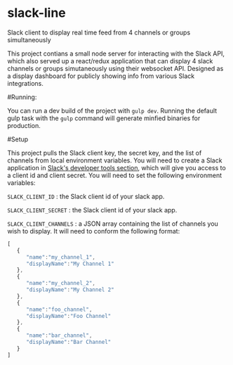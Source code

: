 # slack-line
Slack client to display real time feed from 4 channels or groups simultaneously

This project contians a small node server for interacting with the Slack API, which also served up a react/redux application that can display 4 slack channels or groups simutaneously using their websocket API. Designed as a display dashboard for publicly showing info from various Slack integrations.

#Running:

You can run a dev build of the project with `gulp dev`. Running the default gulp task with the `gulp` command will generate minfied binaries for production.

#Setup

This project pulls the Slack client key, the secret key, and the list of channels from local environment variables. You will need to create a Slack application in [Slack's developer tools section](https://api.slack.com/applications), which will give you access to a client id and client secret. You will need to set the following environment variables:

`SLACK_CLIENT_ID` : the Slack client id of your slack app.

`SLACK_CLIENT_SECRET` : the Slack client id of your slack app.

`SLACK_CLIENT_CHANNELS` : a JSON array containing the list of channels you wish to display. It will need to conform the following format:

``` javascript
[  
   {  
      "name":"my_channel_1",
      "displayName":"My Channel 1"
   },
   {  
      "name":"my_channel_2",
      "displayName":"My Channel 2"
   },
   {  
      "name":"foo_channel",
      "displayName":"Foo Channel"
   },
   {  
      "name":"bar_channel",
      "displayName":"Bar Channel"
   }
]
```
